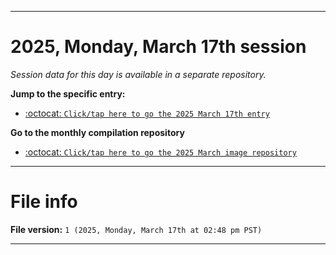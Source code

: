 
***

# 2025, Monday, March 17th session

_Session data for this day is available in a separate repository._

**Jump to the specific entry:**

- [:octocat: `Click/tap here to go the 2025 March 17th entry`](https://github.com/seanpm2001/SeansLifeArchive_Images_ModernSmurfsVillage_Y2025_V3/tree/SeansLifeArchive_ModernSmurfsVillage_Y2025_V3_Main-dev/2025/03_March/17/)

**Go to the monthly compilation repository**

- [:octocat: `Click/tap here to go the 2025 March image repository`](https://github.com/seanpm2001/SeansLifeArchive_Images_ModernSmurfsVillage_Y2025_V3/)

***

# File info

**File version:** `1 (2025, Monday, March 17th at 02:48 pm PST)`

***
